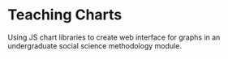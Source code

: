# Teaching Charts

Using JS chart libraries to create web interface for graphs in an undergraduate social science methodology module.
